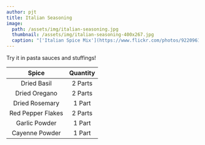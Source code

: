 ```yaml
---
author: pjt
title: Italian Seasoning
image:
  path: /assets/img/italian-seasoning.jpg
  thumbnail: /assets/img/italian-seasoning-400x267.jpg
  caption: "['Italian Spice Mix'](https://www.flickr.com/photos/92209615@N05/23057772431) by [Laureen @FoxKitchen](https://www.flickr.com/photos/92209615@N05) is licensed under [CC BY-SA 2.0](https://creativecommons.org/licenses/by-sa/2.0/?ref=ccsearch&atype=rich)"
---
```


Try it in pasta sauces and stuffings!

| Spice | Quantity |
|:-:|:-:|
| Dried Basil | 2 Parts |
| Dried Oregano | 2 Parts |
| Dried Rosemary | 1 Part |
| Red Pepper Flakes | 2 Parts |
| Garlic Powder | 1 Part |
| Cayenne Powder | 1 Part |
